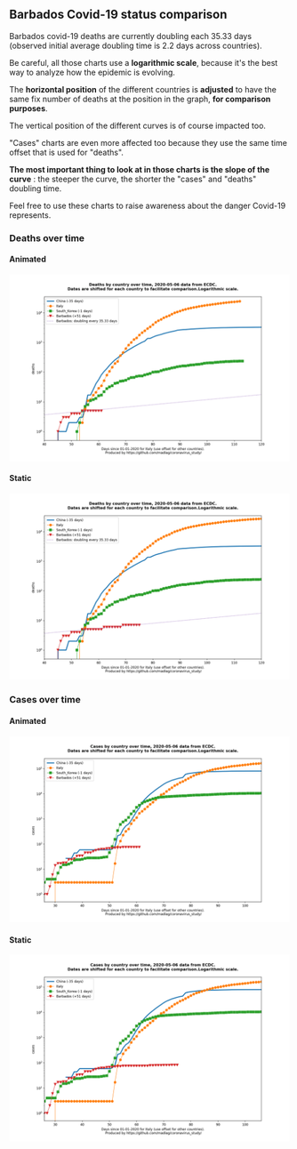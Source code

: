 ## Barbados Covid-19 status comparison 

Barbados covid-19 deaths are currently doubling each 35.33 days (observed initial average doubling time is 2.2 days across countries).



Be careful, all those charts use a **logarithmic scale**, because it's the best way to analyze how the epidemic is evolving.
 
The **horizontal position** of the different countries is **adjusted** to have the same fix number of deaths at the position in the graph, **for comparison purposes**.

The vertical position of the different curves is of course impacted too.

"Cases" charts are even more affected too because they use the same time offset that is used for "deaths".

**The most important thing to look at in those charts is the slope of the curve** : the steeper the curve, the shorter the "cases" and "deaths" doubling time.

Feel free to use these charts to raise awareness about the danger Covid-19 represents. 


 
### Deaths over time
 
#### Animated
![Barbados covid-19 deaths animated chart](https://raw.githubusercontent.com/madlag/coronavirus_study/master/notebooks/graphs/2020-05-06/countries/Barbados/2020-05-06_Barbados_deaths.gif "Barbados covid-19 deaths animated chart")   
 
#### Static
![Barbados covid-19 deaths static chart](https://raw.githubusercontent.com/madlag/coronavirus_study/master/notebooks/graphs/2020-05-06/countries/Barbados/2020-05-06_Barbados_deaths.png "Barbados covid-19 deaths static chart")   

 
### Cases over time
 
#### Animated
![Barbados covid-19 cases animated chart](https://raw.githubusercontent.com/madlag/coronavirus_study/master/notebooks/graphs/2020-05-06/countries/Barbados/2020-05-06_Barbados_cases.gif "Barbados covid-19 cases animated chart")   
 
#### Static
![Barbados covid-19 cases static chart](https://raw.githubusercontent.com/madlag/coronavirus_study/master/notebooks/graphs/2020-05-06/countries/Barbados/2020-05-06_Barbados_cases.png "Barbados covid-19 cases static chart")   

